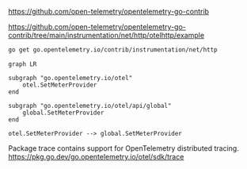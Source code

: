 https://github.com/open-telemetry/opentelemetry-go-contrib

https://github.com/open-telemetry/opentelemetry-go-contrib/tree/main/instrumentation/net/http/otelhttp/example

```sh
go get go.opentelemetry.io/contrib/instrumentation/net/http

```

```mermaid
graph LR

subgraph "go.opentelemetry.io/otel"
    otel.SetMeterProvider
end

subgraph "go.opentelemetry.io/otel/api/global"
    global.SetMeterProvider
end

otel.SetMeterProvider --> global.SetMeterProvider
```


Package trace contains support for OpenTelemetry distributed tracing.
https://pkg.go.dev/go.opentelemetry.io/otel/sdk/trace
